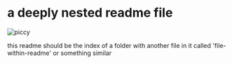 # a deeply nested readme file

![piccy](picture.jpg)

this readme should be the index of a folder with another file in
it called 'file-within-readme' or something similar